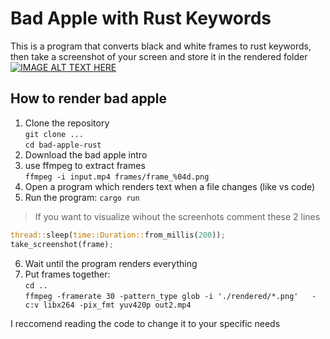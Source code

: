 # Bad Apple with Rust Keywords
This is a program that converts black and white frames to rust keywords, then take a screenshot of your screen and store it in the rendered folder \
[![IMAGE ALT TEXT HERE](https://img.youtube.com/vi/iGrrya5BxBM/0.jpg)](https://www.youtube.com/watch?v=iGrrya5BxBM)

## How to render bad apple
1. Clone the repository \
`git clone ...`\
`cd bad-apple-rust` 
2. Download the bad apple intro
3. use ffmpeg to extract frames\
`ffmpeg -i input.mp4 frames/frame_%04d.png`
4. Open a program which renders text when a file changes (like vs code)
5. Run the program: `cargo run`
> If you want to visualize wihout the screenhots comment these 2 lines
```rs
thread::sleep(time::Duration::from_millis(200));
take_screenshot(frame);
```
6. Wait until the program renders everything
7. Put frames together: \
`cd ..` \
`ffmpeg -framerate 30 -pattern_type glob -i './rendered/*.png'   -c:v libx264 -pix_fmt yuv420p out2.mp4`

I reccomend reading the code to change it to your specific needs

